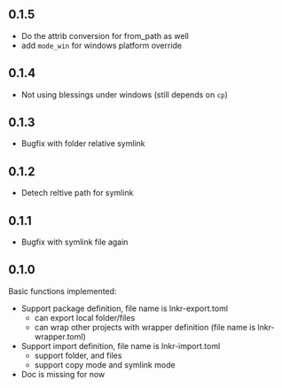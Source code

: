 0.1.5
-----

- Do the attrib conversion for from_path as well
- add `mode_win` for windows platform override

0.1.4
-----

- Not using blessings under windows (still depends on `cp`)

0.1.3
-----

- Bugfix with folder relative symlink

0.1.2
-----

- Detech reltive path for symlink

0.1.1
-----

- Bugfix with symlink file again

0.1.0
-----
Basic functions implemented:
- Support package definition, file name is lnkr-export.toml
  - can export local folder/files
  - can wrap other projects with wrapper definition (file name is lnkr-wrapper.toml)
- Support import definition, file name is lnkr-import.toml
  - support folder, and files
  - support copy mode and symlink mode
- Doc is missing for now
